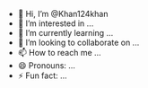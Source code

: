 - 👋 Hi, I’m @Khan124khan
- 👀 I’m interested in ...
- 🌱 I’m currently learning ...
- 💞️ I’m looking to collaborate on ...
- 📫 How to reach me ...
- 😄 Pronouns: ...
- ⚡ Fun fact: ...

<!---
Khan124khan/Khan124khan is a ✨ special ✨ repository because its `README.md` (this file) appears on your GitHub profile.
You can click the Preview link to take a look at your changes.
--->
